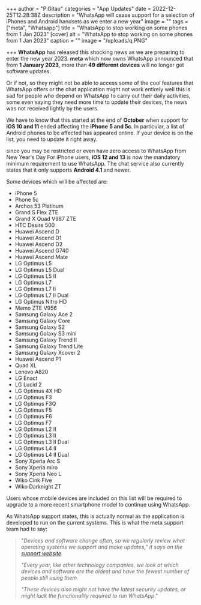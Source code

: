 +++
author = "P.Gitau"
categories = "App Updates"
date = 2022-12-25T12:28:38Z
description = "WhatsApp will cease support for a selection of iPhones and Android handsets as we enter a new year"
image = ""
tags = ["meta", "Whatsapp"]
title = "WhatsApp to stop working on some phones from 1 Jan 2023"
[cover]
alt = "WhatsApp to stop working on some phones from 1 Jan 2023"
caption = ""
image = "/uploads/q.PNG"

+++
**WhatsApp** has released this shocking news as we are preparing to enter the new year 2023. **meta** which now owns WhatsApp announced that from **1 January 2023**, more than **49 different devices** will no longer get software updates.

Or if not, so they might not be able to access some of the cool features that WhatsApp offers or the chat application might not work entirely well this is sad for people who depend on WhatsApp to carry out their daily activities, some even saying they need more time to update their devices, the news was not received lightly by the users.

We have to know that this started at the end of **October** when support for **iOS 10 and 11** ended affecting the **iPhone** **5 and 5c**. In particular, a list of Android phones to be affected has appeared online. If your device is on the list, you need to update it right away.

since you may be restricted or even have zero access to WhatsApp from New Year's Day For iPhone users, **iOS 12 and 13** is now the mandatory minimum requirement to use WhatsApp. The chat service also currently states that it only supports **Android 4.1** and newer.

Some devices which will be affected are:

* iPhone 5
* Phone 5c
* Archos 53 Platinum
* Grand S Flex ZTE
* Grand X Quad V987 ZTE
* HTC Desire 500
* Huawei Ascend D
* Huawei Ascend D1
* Huawei Ascend D2
* Huawei Ascend G740
* Huawei Ascend Mate
* LG Optimus L5
* LG Optimus L5 Dual
* LG Optimus L5 II
* LG Optimus L7
* LG Optimus L7 II
* LG Optimus L7 II Dual
* LG Optimus Nitro HD
* Memo ZTE V956
* Samsung Galaxy Ace 2
* Samsung Galaxy Core
* Samsung Galaxy S2
* Samsung Galaxy S3 mini
* Samsung Galaxy Trend II
* Samsung Galaxy Trend Lite
* Samsung Galaxy Xcover 2
* Huawei Ascend P1
* Quad XL
* Lenovo A820
* LG Enact
* LG Lucid 2
* LG Optimus 4X HD
* LG Optimus F3
* LG Optimus F3Q
* LG Optimus F5
* LG Optimus F6
* LG Optimus F7
* LG Optimus L2 II
* LG Optimus L3 II
* LG Optimus L3 II Dual
* LG Optimus L4 II
* LG Optimus L4 II Dual
* Sony Xperia Arc S
* Sony Xperia miro
* Sony Xperia Neo L
* Wiko Cink Five
* Wiko Darknight ZT

Users whose mobile devices are included on this list will be required to upgrade to a more recent smartphone model to continue using WhatsApp.

As WhatsApp support states, this is actually normal as the application is developed to run on the current systems. This is what the meta support team had to say:

> "_Devices and software change often, so we regularly review what operating systems we support and make updates," it says on the_ [_support website_](https://faq.whatsapp.com/1150261202542208/?helpref=hc_fnav)_._
>
> _"Every year, like other technology companies, we look at which devices and software are the oldest and have the fewest number of people still using them._
>
> _"These devices also might not have the latest security updates, or might lack the functionality required to run WhatsApp_."